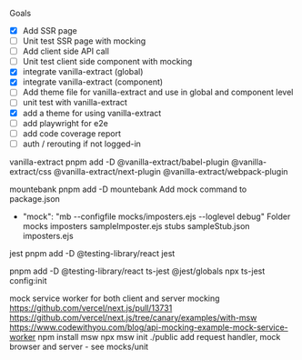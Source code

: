 Goals

- [x] Add SSR page
- [ ] Unit test SSR page with mocking
- [ ] Add client side API call
- [ ] Unit test client side component with mocking
- [x] integrate vanilla-extract (global)
- [x] integrate vanilla-extract (component)
- [ ] Add theme file for vanilla-extract and use in global and component level
- [ ] unit test with vanilla-extract
- [x] add a theme for using vanilla-extract
- [ ] add playwright for e2e
- [ ] add code coverage report
- [ ] auth / rerouting if not logged-in

vanilla-extract
pnpm add -D @vanilla-extract/babel-plugin @vanilla-extract/css @vanilla-extract/next-plugin @vanilla-extract/webpack-plugin 

mountebank
pnpm add -D mountebank
Add mock command to package.json
  - "mock": "mb --configfile mocks/imposters.ejs --loglevel debug"
Folder mocks
  imposters
    sampleImposter.ejs
  stubs
    sampleStub.json
  imposters.ejs


jest
pnpm add -D @testing-library/react jest

pnpm add -D @testing-library/react ts-jest @jest/globals
npx ts-jest config:init


mock service worker for both client and server mocking
https://github.com/vercel/next.js/pull/13731
https://github.com/vercel/next.js/tree/canary/examples/with-msw
https://www.codewithyou.com/blog/api-mocking-example-mock-service-worker
npm install msw
npx msw init ./public
add request handler, mock browser and server - see mocks/unit